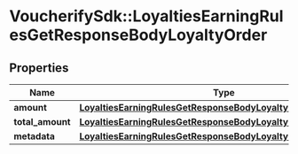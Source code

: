 # VoucherifySdk::LoyaltiesEarningRulesGetResponseBodyLoyaltyOrder

## Properties

| Name | Type | Description | Notes |
| ---- | ---- | ----------- | ----- |
| **amount** | [**LoyaltiesEarningRulesGetResponseBodyLoyaltyOrderAmount**](LoyaltiesEarningRulesGetResponseBodyLoyaltyOrderAmount.md) |  | [optional] |
| **total_amount** | [**LoyaltiesEarningRulesGetResponseBodyLoyaltyOrderTotalAmount**](LoyaltiesEarningRulesGetResponseBodyLoyaltyOrderTotalAmount.md) |  | [optional] |
| **metadata** | [**LoyaltiesEarningRulesGetResponseBodyLoyaltyOrderMetadata**](LoyaltiesEarningRulesGetResponseBodyLoyaltyOrderMetadata.md) |  | [optional] |

